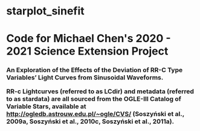 # starplot_sinefit
<h1>Code for Michael Chen's 2020 - 2021 Science Extension Project
<h3>An Exploration of the Effects of the Deviation of RR-C Type Variables’ Light Curves from Sinusoidal Waveforms.

RR-c Lightcurves (referred to as LCdir) and metadata (referred to as stardata) are all sourced from the OGLE-III Catalog of Variable Stars, available at http://ogledb.astrouw.edu.pl/~ogle/CVS/ (Soszyński et al., 2009a, Soszyński et al., 2010c, Soszyński et al., 2011a).
